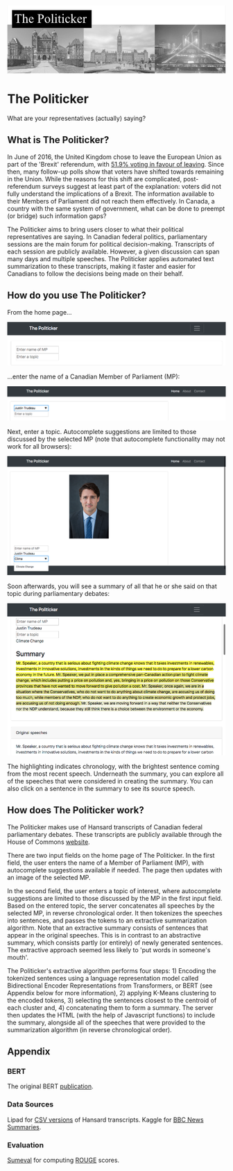 
![Header image of Parliament Hill.](./media/thepoliticker_header.png)
# The Politicker

What are your representatives (actually) saying?


## What is The Politicker?

In June of 2016, the United Kingdom chose to leave the European Union as part of the 'Brexit' referendum, with [51.9% voting in favour of leaving](https://www.bbc.com/news/politics/eu_referendum/results). Since then, many follow-up polls show that voters have shifted towards remaining in the Union. While the reasons for this shift are complicated, post-referendum surveys suggest at least part of the explanation: voters did not fully understand the implications of a Brexit. The information available to their Members of Parliament did not reach them effectively. In Canada, a country with the same system of government, what can be done to preempt (or bridge) such information gaps?

The Politicker aims to bring users closer to what their political representatives are saying. In Canadian federal politics, parliamentary sessions are the main forum for political decision-making. Transcripts of each session are publicly available. However, a given discussion can span many days and multiple speeches. The Politicker applies automated text summarization to these transcripts, making it faster and easier for Canadians to follow the decisions being made on their behalf.


## How do you use The Politicker?

From the home page...

![Screenshot of The Politicker home page.](./media/screenshot_home.png)

...enter the name of a Canadian Member of Parliament (MP):

![Screenshot showing the MP field before pressing enter.](./media/screenshot_choose_MP.png)

Next, enter a topic. Autocomplete suggestions are limited to those discussed by the selected MP (note that autocomplete functionality may not work for all browsers):

![Screenshot showing the result of choosing an MP (a picture of the MP appears). Also shows the topic field partially filled out.](./media/screenshot_choose_topic.png)

Soon afterwards, you will see a summary of all that he or she said on that topic during parliamentary debates:

![Screenshot showing the result after entering a topic. An automated summary appears, with the speeches considered for that summary underneath.](./media/screenshot_summary.png)

The highlighting indicates chronology, with the brightest sentence coming from the most recent speech. Underneath the summary, you can explore all of the speeches that were considered in creating the summary. You can also click on a sentence in the summary to see its source speech.


## How does The Politicker work?

The Politicker makes use of Hansard transcripts of Canadian federal parliamentary debates. These transcripts are publicly available through the House of Commons [website](https://www.ourcommons.ca/en).

There are two input fields on the home page of The Politicker. In the first field, the user enters the name of a Member of Parliament (MP), with autocomplete suggestions available if needed. The page then updates with an image of the selected MP.

In the second field, the user enters a topic of interest, where autocomplete suggestions are limited to those discussed by the MP in the first input field. Based on the entered topic, the server concatenates all speeches by the selected MP, in reverse chronological order. It then tokenizes the speeches into sentences, and passes the tokens to an extractive summarization algorithm. Note that an extractive summary consists of sentences that appear in the original speeches. This is in contrast to an abstractive summary, which consists partly (or entirely) of newly generated sentences. The extractive approach seemed less likely to 'put words in someone's mouth'.

The Politicker's extractive algorithm performs four steps: 1) Encoding the tokenized sentences using a language representation model called Bidirectional Encoder Representations from Transformers, or BERT (see Appendix below for more information), 2) applying K-Means clustering to the encoded tokens, 3) selecting the sentences closest to the centroid of each cluster and, 4) concatenating them to form a summary. The server then updates the HTML (with the help of Javascript functions) to include the summary, alongside all of the speeches that were provided to the summarization algorithm (in reverse chronological order).


## Appendix

### BERT
The original BERT [publication](https://arxiv.org/abs/1810.04805).

### Data Sources
Lipad for [CSV versions](https://www.lipad.ca/data/) of Hansard transcripts.
Kaggle for [BBC News Summaries](https://www.kaggle.com/pariza/bbc-news-summary).

### Evaluation
[Sumeval](https://github.com/chakki-works/sumeval) for computing [ROUGE](https://en.wikipedia.org/wiki/ROUGE_%28metric%29) scores.
